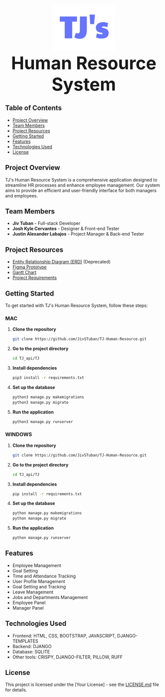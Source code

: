 <h1 align="center">
  <img src="./TJ_logo.png" alt="Project Logo" width="200" /><br />
  <span style="font-size: 2em; font-weight: bold;">Human Resource System</span>
</h1>

## Table of Contents
- [Project Overview](#project-overview)
- [Team Members](#team-members)
- [Project Resources](#project-resources)
- [Getting Started](#getting-started)
- [Features](#features)
- [Technologies Used](#technologies-used)
- [License](#license)

## Project Overview

TJ's Human Resource System is a comprehensive application designed to streamline HR processes and enhance employee management. Our system aims to provide an efficient and user-friendly interface for both managers and employees.

## Team Members

- **Jiv Tuban** - Full-stack Developer
- **Josh Kyle Cervantes** - Designer & Front-end Tester
- **Justin Alexander Labajos** - Project Manager & Back-end Tester

## Project Resources

- [Entity Relationship Diagram (ERD)](https://lucid.app/lucidchart/013b6572-5ae9-4f4a-bb3d-d02daf6ee185/edit?viewport_loc=-4894%2C4653%2C2528%2C1520%2C0_0&invitationId=inv_4a4705f6-0406-42c7-bb19-8468e7325180) (Deprecated)
- [Figma Prototype](https://www.figma.com/design/vYqzDNNCFrjzlPUTO85SRz/TJ's?node-id=0-1&t=kUjXV1fHD6GGX0YA-1)
- [Gantt Chart](https://docs.google.com/spreadsheets/d/1PTAUDENq60aPlKM9Gkx5v6iif7RqV7ZHYX3kAwddXdo/edit#gid=187229779)
- [Project Requirements](https://docs.google.com/document/d/1L9y0qh8n7GNmuDfBt7LZExpDAC30pVNC1ANz6pzKzRE/edit)

## Getting Started

To get started with TJ's Human Resource System, follow these steps:

### MAC

1. **Clone the repository**  
   ```bash
   git clone https://github.com/JivSTuban/TJ-Human-Resource.git
   ```

2. **Go to the project directory**  
   ```bash
   cd TJ_api/TJ
   ```

3. **Install dependencies**  
   ```bash
   pip3 install -r requirements.txt
   ```

4. **Set up the database**  

   ```bash
   python3 manage.py makemigrations
   python3 manage.py migrate
   ```

5. **Run the application**
    ```bash
    python3 manage.py runserver
    ```

### WINDOWS

1. **Clone the repository**  
   ```bash
   git clone https://github.com/JivSTuban/TJ-Human-Resource.git
   ```

2. **Go to the project directory**  
   ```bash
   cd TJ_api/TJ
   ```

3. **Install dependencies**  
   ```bash
   pip install -r requirements.txt
   ```

4. **Set up the database**  

   ```bash
   python manage.py makemigrations
   python manage.py migrate
   ```

5. **Run the application**
    ```bash
    python manage.py runserver
    ```

## Features

- Employee Management
- Goal Setting
- Time and Attendance Tracking
- User Profile Management
- Goal Setting and Tracking
- Leave Management
- Jobs and Departments Management
- Employee Panel
- Manager Panel

## Technologies Used

- Frontend: HTML, CSS, BOOTSTRAP, JAVASCRIPT, DJANGO-TEMPLATES
- Backend: DJANGO
- Database: SQLITE
- Other tools: CRISPY, DJANGO-FILTER, PILLOW, RUFF


## License

This project is licensed under the [Your License] - see the [LICENSE.md](LICENSE.md) file for details.
